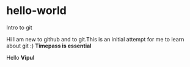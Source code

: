 # hello-world
Intro to git

Hi
I am new to github and to git.This is an initial attempt for me to learn about git :)
**Timepass is essential**

Hello
**Vipul**
